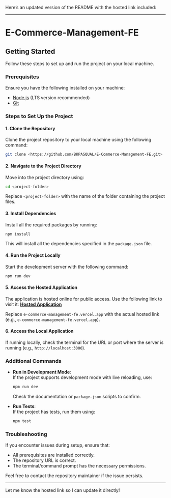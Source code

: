 Here’s an updated version of the README with the hosted link included:

---

# E-Commerce-Management-FE

## Getting Started

Follow these steps to set up and run the project on your local machine.

### Prerequisites

Ensure you have the following installed on your machine:

- [Node.js](https://nodejs.org/) (LTS version recommended)
- [Git](https://git-scm.com/)

### Steps to Set Up the Project

#### 1. Clone the Repository
Clone the project repository to your local machine using the following command:
```bash
git clone <https://github.com/BKPASQUAL/E-Commerce-Management-FE.git>
```

#### 2. Navigate to the Project Directory
Move into the project directory using:
```bash
cd <project-folder>
```
Replace `<project-folder>` with the name of the folder containing the project files.

#### 3. Install Dependencies
Install all the required packages by running:
```bash
npm install
```
This will install all the dependencies specified in the `package.json` file.

#### 4. Run the Project Locally
Start the development server with the following command:
```bash
npm run dev
```

#### 5. Access the Hosted Application
The application is hosted online for public access. Use the following link to visit it:
[**Hosted Application**](<Insert_Hosted_Link_Here>)

Replace `e-commerce-management-fe.vercel.app` with the actual hosted link (e.g., `e-commerce-management-fe.vercel.app`).

#### 6. Access the Local Application
If running locally, check the terminal for the URL or port where the server is running (e.g., `http://localhost:3000`).

### Additional Commands

- **Run in Development Mode**:  
  If the project supports development mode with live reloading, use:
  ```bash
  npm run dev
  ```
  Check the documentation or `package.json` scripts to confirm.

- **Run Tests**:  
  If the project has tests, run them using:
  ```bash
  npm test
  ```

### Troubleshooting

If you encounter issues during setup, ensure that:

- All prerequisites are installed correctly.
- The repository URL is correct.
- The terminal/command prompt has the necessary permissions.

Feel free to contact the repository maintainer if the issue persists.

---

Let me know the hosted link so I can update it directly!
